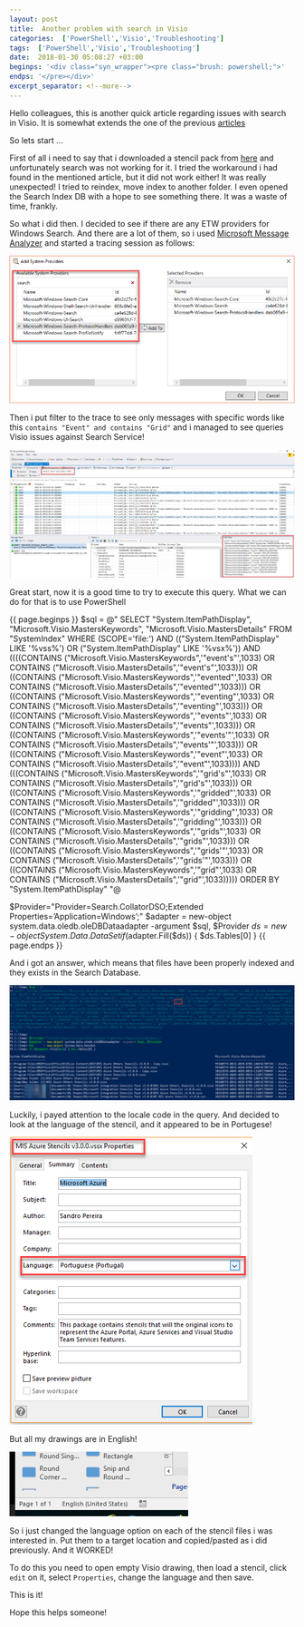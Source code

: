 ```yaml
---
layout: post
title:  Another problem with search in Visio
categories:  ['PowerShell','Visio','Troubleshooting']
tags:  ['PowerShell','Visio','Troubleshooting']
date:  2018-01-30 05:08:27 +03:00
beginps: '<div class="syn_wrapper"><pre class="brush: powershell;">'
endps: '</pre></div>'
excerpt_separator: <!--more-->
---
```


Hello colleagues, this is another quick article regarding issues with search in Visio. It is somewhat extends the one of the previous [articles](visio2016-search-is-not-working)

So lets start ...
<!--more-->

First of all i need to say that i downloaded a stencil pack from [here](https://blog.sandro-pereira.com/2017/09/19/microsoft-integration-azure-and-much-more-stencils-pack-v26-for-visio/) and unfortunately search was not working for it. I tried the workaround i had found in the mentioned article, but it did not work either! It was really unexpected! I tried to reindex, move index to another folder. I even opened the Search Index DB with a hope to see something there. It was a waste of time, frankly.

So what i did then. I decided to see if there are any ETW providers for Windows Search. And there are a lot of them, so i used [Microsoft Message Analyzer](https://www.microsoft.com/en-us/download/details.aspx?id=44226) and started a tracing session as follows: 

![msganalizerproviders](/images/posts/msganalyzerproviders.png)

Then i put filter to the trace to see only messages with specific words like this ```contains "Event" and contains "Grid"``` and i managed to see queries Visio issues against Search Service!

![msganalizerquery](/images/posts/msganalyzerquery.png)

Great start, now it is a good time to try to execute this query. What we can do for that is to use PowerShell

{{ page.beginps }}
$sql = @"
SELECT "System.ItemPathDisplay", "Microsoft.Visio.MastersKeywords", "Microsoft.Visio.MastersDetails" FROM "SystemIndex" WHERE (SCOPE='file:') AND (("System.ItemPathDisplay" LIKE '%vss%') OR ("System.ItemPathDisplay" LIKE '%vsx%')) AND ((((CONTAINS ("Microsoft.Visio.MastersKeywords",'"event's"',1033) OR CONTAINS ("Microsoft.Visio.MastersDetails",'"event's"',1033))) OR ((CONTAINS ("Microsoft.Visio.MastersKeywords",'"evented"',1033) OR CONTAINS ("Microsoft.Visio.MastersDetails",'"evented"',1033))) OR ((CONTAINS ("Microsoft.Visio.MastersKeywords",'"eventing"',1033) OR CONTAINS ("Microsoft.Visio.MastersDetails",'"eventing"',1033))) OR ((CONTAINS ("Microsoft.Visio.MastersKeywords",'"events"',1033) OR CONTAINS ("Microsoft.Visio.MastersDetails",'"events"',1033))) OR ((CONTAINS ("Microsoft.Visio.MastersKeywords",'"events'"',1033) OR CONTAINS ("Microsoft.Visio.MastersDetails",'"events'"',1033))) OR ((CONTAINS ("Microsoft.Visio.MastersKeywords",'"event"',1033) OR CONTAINS ("Microsoft.Visio.MastersDetails",'"event"',1033)))) AND (((CONTAINS ("Microsoft.Visio.MastersKeywords",'"grid's"',1033) OR CONTAINS ("Microsoft.Visio.MastersDetails",'"grid's"',1033))) OR ((CONTAINS ("Microsoft.Visio.MastersKeywords",'"gridded"',1033) OR CONTAINS ("Microsoft.Visio.MastersDetails",'"gridded"',1033))) OR ((CONTAINS ("Microsoft.Visio.MastersKeywords",'"gridding"',1033) OR CONTAINS ("Microsoft.Visio.MastersDetails",'"gridding"',1033))) OR ((CONTAINS ("Microsoft.Visio.MastersKeywords",'"grids"',1033) OR CONTAINS ("Microsoft.Visio.MastersDetails",'"grids"',1033))) OR ((CONTAINS ("Microsoft.Visio.MastersKeywords",'"grids'"',1033) OR CONTAINS ("Microsoft.Visio.MastersDetails",'"grids'"',1033))) OR ((CONTAINS ("Microsoft.Visio.MastersKeywords",'"grid"',1033) OR CONTAINS ("Microsoft.Visio.MastersDetails",'"grid"',1033))))) ORDER BY "System.ItemPathDisplay"
"@

$Provider="Provider=Search.CollatorDSO;Extended Properties=’Application=Windows’;"
$adapter = new-object system.data.oledb.oleDBDataadapter -argument $sql, $Provider
$ds      = new-object System.Data.DataSet
if ($adapter.Fill($ds)) { $ds.Tables[0] }
{{ page.endps }}

And i got an answer, which means that files have been properly indexed and they exists in the Search Database.

![msganalizerquery2](/images/posts/msganalyzerquery2.png)

Luckily, i payed attention to the locale code in the query. And decided to look at the language of the stencil, and it appeared to be in Portugese! 

![portugesestencil](/images/posts/portugesestencil.png)

But all my drawings are in English!

![myfile](/images/posts/myfile.png)

So i just changed the language option on each of the stencil files i was interested in. Put them to a target location and copied/pasted as i did previously. And it WORKED!

To do this you need to open empty Visio drawing, then load a stencil, click ```edit``` on it, select ```Properties```, change the language and then save.

This is it!

Hope this helps someone!